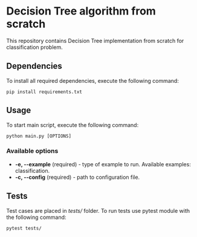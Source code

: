 # Decision Tree algorithm from scratch
This repository contains Decision Tree implementation from scratch for classification problem.

## Dependencies
To install all required dependencies, execute the following command:
```console
pip install requirements.txt
```

## Usage
To start main script, execute the following command:
```console
python main.py [OPTIONS]
```

### Available options
- **-e, --example** (required) - type of example to run. Available examples: classification.
- **-c, --config** (required) - path to configuration file.

## Tests
Test cases are placed in *tests/* folder. To run tests use pytest module with the following command:
```console
pytest tests/
```